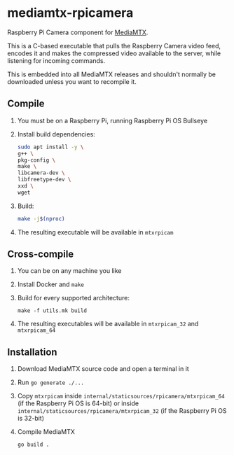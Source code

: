 # mediamtx-rpicamera

Raspberry Pi Camera component for [MediaMTX](https://github.com/bluenviron/mediamtx).

This is a C-based executable that pulls the Raspberry Camera video feed, encodes it and makes the compressed video available to the server, while listening for incoming commands.

This is embedded into all MediaMTX releases and shouldn't normally be downloaded unless you want to recompile it.

## Compile

1. You must be on a Raspberry Pi, running Raspberry Pi OS Bullseye

2. Install build dependencies:

   ```sh
   sudo apt install -y \
   g++ \
   pkg-config \
   make \
   libcamera-dev \
   libfreetype-dev \
   xxd \
   wget
   ```

3. Build:

   ```sh
   make -j$(nproc)
   ```

4. The resulting executable will be available in `mtxrpicam`

## Cross-compile

1. You can be on any machine you like

2. Install Docker and `make`

3. Build for every supported architecture:

   ```
   make -f utils.mk build
   ```

4. The resulting executables will be available in `mtxrpicam_32` and `mtxrpicam_64`

## Installation

1. Download MediaMTX source code and open a terminal in it

2. Run `go generate ./...`

3. Copy `mtxrpicam` inside `internal/staticsources/rpicamera/mtxrpicam_64` (if the Raspberry Pi OS is 64-bit) or inside `internal/staticsources/rpicamera/mtxrpicam_32` (if the Raspberry Pi OS is 32-bit)

4. Compile MediaMTX

   ```sh
   go build .
   ```
